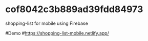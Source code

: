 # cof8042c3b889ad39fdd84973

shopping-list for mobile using Firebase

#Demo
#https://shopping-list-mobile.netlify.app/
